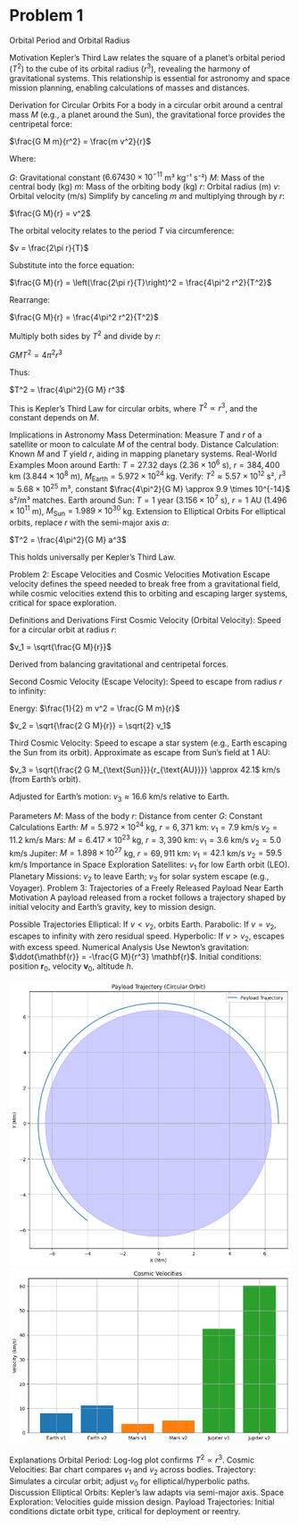 # Problem 1
Orbital Period and Orbital Radius

Motivation
Kepler’s Third Law relates the square of a planet’s orbital period ($T^2$) to the cube of its orbital radius ($r^3$), revealing the harmony of gravitational systems. This relationship is essential for astronomy and space mission planning, enabling calculations of masses and distances.

Derivation for Circular Orbits
For a body in a circular orbit around a central mass $M$ (e.g., a planet around the Sun), the gravitational force provides the centripetal force:

$\frac{G M m}{r^2} = \frac{m v^2}{r}$

Where:

$G$: Gravitational constant ($6.67430 \times 10^{-11}$ m³ kg⁻¹ s⁻²)
$M$: Mass of the central body (kg)
$m$: Mass of the orbiting body (kg)
$r$: Orbital radius (m)
$v$: Orbital velocity (m/s)
Simplify by canceling $m$ and multiplying through by $r$:

$\frac{G M}{r} = v^2$

The orbital velocity relates to the period $T$ via circumference:

$v = \frac{2\pi r}{T}$

Substitute into the force equation:

$\frac{G M}{r} = \left(\frac{2\pi r}{T}\right)^2 = \frac{4\pi^2 r^2}{T^2}$

Rearrange:

$\frac{G M}{r} = \frac{4\pi^2 r^2}{T^2}$

Multiply both sides by $T^2$ and divide by $r$:

$G M T^2 = 4\pi^2 r^3$

Thus:

$T^2 = \frac{4\pi^2}{G M} r^3$

This is Kepler’s Third Law for circular orbits, where $T^2 \propto r^3$, and the constant depends on $M$.

Implications in Astronomy
Mass Determination: Measure $T$ and $r$ of a satellite or moon to calculate $M$ of the central body.
Distance Calculation: Known $M$ and $T$ yield $r$, aiding in mapping planetary systems.
Real-World Examples
Moon around Earth: $T = 27.32$ days ($2.36 \times 10^6$ s), $r = 384,400$ km ($3.844 \times 10^8$ m), $M_{\text{Earth}} = 5.972 \times 10^{24}$ kg. Verify: $T^2 \approx 5.57 \times 10^{12}$ s², $r^3 \approx 5.68 \times 10^{25}$ m³, constant $\frac{4\pi^2}{G M} \approx 9.9 \times 10^{-14}$ s²/m³ matches.
Earth around Sun: $T = 1$ year ($3.156 \times 10^7$ s), $r = 1$ AU ($1.496 \times 10^{11}$ m), $M_{\text{Sun}} = 1.989 \times 10^{30}$ kg.
Extension to Elliptical Orbits
For elliptical orbits, replace $r$ with the semi-major axis $a$:

$T^2 = \frac{4\pi^2}{G M} a^3$

This holds universally per Kepler’s Third Law.

Problem 2: Escape Velocities and Cosmic Velocities
Motivation
Escape velocity defines the speed needed to break free from a gravitational field, while cosmic velocities extend this to orbiting and escaping larger systems, critical for space exploration.

Definitions and Derivations
First Cosmic Velocity (Orbital Velocity):
Speed for a circular orbit at radius $r$:

$v_1 = \sqrt{\frac{G M}{r}}$

Derived from balancing gravitational and centripetal forces.

Second Cosmic Velocity (Escape Velocity):
Speed to escape from radius $r$ to infinity:

Energy: $\frac{1}{2} m v^2 = \frac{G M m}{r}$

$v_2 = \sqrt{\frac{2 G M}{r}} = \sqrt{2} v_1$

Third Cosmic Velocity:
Speed to escape a star system (e.g., Earth escaping the Sun from its orbit). Approximate as escape from Sun’s field at 1 AU:

$v_3 = \sqrt{\frac{2 G M_{\text{Sun}}}{r_{\text{AU}}}} \approx 42.1$ km/s (from Earth’s orbit).

Adjusted for Earth’s motion: $v_3 \approx 16.6$ km/s relative to Earth.

Parameters
$M$: Mass of the body
$r$: Distance from center
$G$: Constant
Calculations
Earth: $M = 5.972 \times 10^{24}$ kg, $r = 6,371$ km:
$v_1 = 7.9$ km/s
$v_2 = 11.2$ km/s
Mars: $M = 6.417 \times 10^{23}$ kg, $r = 3,390$ km:
$v_1 = 3.6$ km/s
$v_2 = 5.0$ km/s
Jupiter: $M = 1.898 \times 10^{27}$ kg, $r = 69,911$ km:
$v_1 = 42.1$ km/s
$v_2 = 59.5$ km/s
Importance in Space Exploration
Satellites: $v_1$ for low Earth orbit (LEO).
Planetary Missions: $v_2$ to leave Earth; $v_3$ for solar system escape (e.g., Voyager).
Problem 3: Trajectories of a Freely Released Payload Near Earth
Motivation
A payload released from a rocket follows a trajectory shaped by initial velocity and Earth’s gravity, key to mission design.

Possible Trajectories
Elliptical: If $v < v_2$, orbits Earth.
Parabolic: If $v = v_2$, escapes to infinity with zero residual speed.
Hyperbolic: If $v > v_2$, escapes with excess speed.
Numerical Analysis
Use Newton’s gravitation: $\ddot{\mathbf{r}} = -\frac{G M}{r^3} \mathbf{r}$. Initial conditions: position $\mathbf{r}_0$, velocity $\mathbf{v}_0$, altitude $h$.

![alt text](image.png)
![alt text](image-1.png)

Explanations
Orbital Period: Log-log plot confirms $T^2 \propto r^3$.
Cosmic Velocities: Bar chart compares $v_1$ and $v_2$ across bodies.
Trajectory: Simulates a circular orbit; adjust $v_0$ for elliptical/hyperbolic paths.
Discussion
Elliptical Orbits: Kepler’s law adapts via semi-major axis.
Space Exploration: Velocities guide mission design.
Payload Trajectories: Initial conditions dictate orbit type, critical for deployment or reentry.